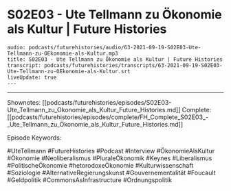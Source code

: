 # S02E03 - Ute Tellmann zu Ökonomie als Kultur | Future Histories

```audio-note
audio: podcasts/futurehistories/audio/63-2021-09-19-S02E03-Ute-Tellmann-zu-OEkonomie-als-Kultur.mp3
title: S02E03 - Ute Tellmann zu Ökonomie als Kultur | Future Histories
transcript: podcasts/futurehistories/transcripts/63-2021-09-19-S02E03-Ute-Tellmann-zu-OEkonomie-als-Kultur.srt
liveUpdate: true
---

```
---

Shownotes: [[podcasts/futurehistories/episodes/S02E03-Ute_Tellmann_zu_Okonomie_als_Kultur_Future_Histories.md]]
Complete: [[podcasts/futurehistories/episodes/complete/FH_Complete_S02E03_-_Ute_Tellmann_zu_Ökonomie_als_Kultur_Future_Histories.md]]


Episode Keywords:

#UteTellmann #FutureHistories #Podcast #Interview #ÖkonomieAlsKultur #Ökonomie #Neoliberalismus #PluraleÖkonomik #Keynes #Liberalismus #PolitischeÖkonomie #hetorodoxeÖkonomie #Kulturwissenschaft #Soziologie #AlternativeRegierungskunst #Gouvernementalität #Foucault #Geldpolitik #CommonsAsInfrastructure #Ordnungspolitik
